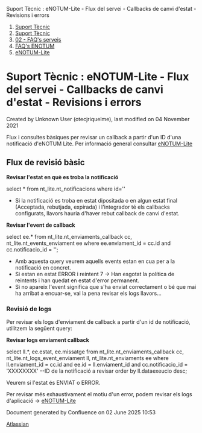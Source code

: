Suport Tècnic : eNOTUM-Lite - Flux del servei - Callbacks de canvi d'estat - Revisions i errors  

1.  [Suport Tècnic](index.html)
2.  [Suport Tècnic](13893782.html)
3.  [02 - FAQ's serveis](26313393.html)
4.  [FAQ's ENOTUM](28705561.html)
5.  [eNOTUM-Lite](eNOTUM-Lite_36341310.html)

Suport Tècnic : eNOTUM-Lite - Flux del servei - Callbacks de canvi d'estat - Revisions i errors
===============================================================================================

Created by Unknown User (otecjriquelme), last modified on 04 November 2021

Flux i consultes bàsiques per revisar un callback a partir d'un ID d'una notificació d'eNOTUM Lite. Per informació general consultar [eNOTUM-Lite](eNOTUM-Lite_36341310.html)

Flux de revisió bàsic
---------------------

  

**Revisar l'estat en què es troba la notificació**

select \* 
from nt\_lite.nt\_notificacions
where id=''

*   Si la notificació es troba en estat dipositada o en algun estat final (Acceptada, rebutjada, expirada) i l'integrador té els callbacks configurats, llavors hauria d'haver rebut callback de canvi d'estat.

  

**Revisar l'event de callback**

select ee.\* 
from nt\_lite.nt\_enviaments\_callback cc, nt\_lite.nt\_events\_enviament ee
where ee.enviament\_id = cc.id
and cc.notificacio\_id = '';

*   Amb aquesta query veurem aquells events estan en cua per a la notificació en concret.
*   Si estan en estat ERROR i reintent 7 → Han esgotat la política de reintents i han quedat en estat d'error permanent.
*   Si no apareix l'event significa que s'ha enviat correctament o bé que mai ha arribat a encuar-se, val la pena revisar els logs llavors...

### Revisió de logs

Per revisar els logs d'enviament de callback a partir d'un id de notificació, utilitzem la següent query:

**Revisar logs enviament callback**

select ll.\*, ee.estat, ee.missatge
from nt\_lite.nt\_enviaments\_callback cc, nt\_lite.nt\_logs\_event\_enviament ll, nt\_lite.nt\_enviaments ee
where ll.enviament\_id = cc.id
and ee.id = ll.enviament\_id
and cc.notificacio\_id = 'XXXXXXXX' --ID de la notificació a revisar
order by ll.dataexeucio desc;

Veurem si l'estat és ENVIAT o ERROR.

Per revisar més exhaustivament el motiu d'un error, podem revisar els logs d'aplicació → [eNOTUM-Lite](eNOTUM-Lite_36341310.html)

  

  

  

  

Document generated by Confluence on 02 June 2025 10:53

[Atlassian](http://www.atlassian.com/)